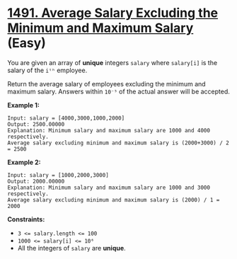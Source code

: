 # [1491. Average Salary Excluding the Minimum and Maximum Salary][link] (Easy)

[link]: https://leetcode.cn/problems/average-salary-excluding-the-minimum-and-maximum-salary/

You are given an array of **unique** integers `salary` where `salary[i]` is the salary of the `iᵗʰ`
employee.

Return the average salary of employees excluding the minimum and maximum salary. Answers within
`10⁻⁵` of the actual answer will be accepted.

**Example 1:**

```
Input: salary = [4000,3000,1000,2000]
Output: 2500.00000
Explanation: Minimum salary and maximum salary are 1000 and 4000 respectively.
Average salary excluding minimum and maximum salary is (2000+3000) / 2 = 2500
```

**Example 2:**

```
Input: salary = [1000,2000,3000]
Output: 2000.00000
Explanation: Minimum salary and maximum salary are 1000 and 3000 respectively.
Average salary excluding minimum and maximum salary is (2000) / 1 = 2000
```

**Constraints:**

- `3 <= salary.length <= 100`
- `1000 <= salary[i] <= 10⁶`
- All the integers of `salary` are **unique**.
